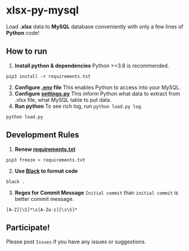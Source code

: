 # xlsx-py-mysql
Load **.xlsx** data to **MySQL** database conveniently with only a few lines of **Python** code!

## How to run
1. **Install python & dependencies**
Python >=3.8 is recommended.
```
pip3 install -r requirements.txt
```
2. **Configure [.env](.env.example) file**
This enables Python to access into your MySQL.
3. **Configure [settings.py](settings.py)**
This inform Python what data to extract from .xlsx file, what MySQL table to put data.
4. **Run python**
To see rich log, run `python load.py log`.
```
python load.py
```

## Development Rules
1. **Renew [requirements.txt](requirements.txt)**
```
pip3 freeze > requirements.txt
```

2. **Use [Black](https://github.com/psf/black) to format code**
```
black .
```

3. **Regex for Commit Message**
`Initial commit` than `initial commit` is better commit message.
```
[A-Z][\S]*\s[A-Za-z][\s\S]*
```

## Participate!
Please post `Issues` if you have any issues or suggestions.

